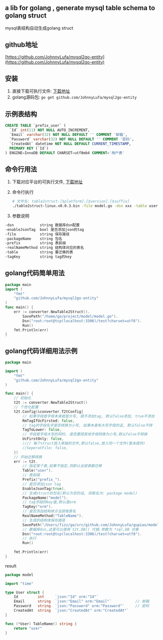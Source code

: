 a lib for golang , generate mysql table schema to golang struct  
-----
mysql表结构自动生成golang struct  

## github地址
[https://github.com/JohnnyLufa/mysql2go-entity](https://github.com/JohnnyLufa/mysql2go-entity)

## 安装
1. 直接下载可执行文件: [下载地址](https://github.com/JohnnyLufa/mysql2go-entity/releases)  
2. golang源码包: `go get github.com/JohnnyLufa/mysql2go-entity`

## 示例表结构
```sql
CREATE TABLE `prefix_user` (
  `Id` int(11) NOT NULL AUTO_INCREMENT,
  `Email` varchar(32) NOT NULL DEFAULT '' COMMENT '邮箱',
  `Password` varchar(32) NOT NULL DEFAULT '' COMMENT '密码',
  `CreatedAt` datetime NOT NULL DEFAULT CURRENT_TIMESTAMP,
  PRIMARY KEY (`Id`)
) ENGINE=InnoDB DEFAULT CHARSET=utf8mb4 COMMENT='用户表'
```

## 命令行用法
1. 下载对应平台的可执行文件, [下载地址](https://github.com/JohnnyLufa/mysql2go-entity/releases)

2. 命令行执行
    ```sh
    # 文件名: table2struct-[$platform].[$version].[$suffix]
    ./table2struct-linux.v0.0.3.bin -file model.go -dsn xxx -table user
    ```

3. 参数说明
```sh
-dsn            string 数据库dsn配置
-enableJsonTag  bool 是否添加json的tag
-file           string 保存路径
-packageName    string 包名
-prefix         string 表前缀
-realNameMethod string 结构体对应的表名
-table          string 要迁移的表
-tagKey         string tag的key
```

## golang代码简单用法
```go
package main
import (
	"fmt"
	"github.com/JohnnyLufa/mysql2go-entity"
)
func main() {
	err := converter.NewTable2Struct().
		SavePath("/home/go/project/model/model.go").
		Dsn("root:root@tcp(localhost:3306)/test?charset=utf8").
		Run()
	fmt.Println(err)
}
```

## golang代码详细用法示例
```go
package main

import (
	"fmt"
	"github.com/JohnnyLufa/mysql2go-entity"
)

func main() {
	// 初始化
	t2t := converter.NewTable2Struct()
	// 个性化配置
	t2t.Config(&converter.T2tConfig{
		// 如果字段首字母本来就是大写, 就不添加tag, 默认false添加, true不添加
		RmTagIfUcFirsted: false,
		// tag的字段名字是否转换为小写, 如果本身有大写字母的话, 默认false不转
		TagToLower: false,
		// 字段首字母大写的同时, 是否要把其他字母转换为小写,默认false不转换
		UcFirstOnly: false,
		//// 每个struct放入单独的文件,默认false,放入同一个文件(暂未提供)
		//SeperatFile: false,
	})
	// 开始迁移转换
	err := t2t.
		// 指定某个表,如果不指定,则默认全部表都迁移
		Table("user").
		// 表前缀
		Prefix("prefix_").
		// 是否添加json tag
		EnableJsonTag(true).
		// 生成struct的包名(默认为空的话, 则取名为: package model)
		PackageName("model").
		// tag字段的key值,默认是orm
		TagKey("orm").
		// 是否添加结构体方法获取表名
		RealNameMethod("TableName").
		// 生成的结构体保存路径
		SavePath("/Users/fizz/go/src/github.com/JohnnyLufa/gupiao/model/model.go").
		// 数据库dsn,这里可以使用 t2t.DB() 代替,参数为 *sql.DB 对象
		Dsn("root:root@tcp(localhost:3306)/test?charset=utf8").
		// 执行
		Run()
	
	fmt.Println(err)
}
```

result 
```go
package model

import "time"

type User struct {
	Id         int     `json:"Id" orm:"Id"`
	Email      string  `json:"Email" orm:"Email"`           // 邮箱
	Password   string  `json:"Password" orm:"Password"`     // 密码
	CreatedAt  string  `json:"CreatedAt" orm:"CreatedAt"`
}

func (*User) TableName() string {
	return "user"
}
```
